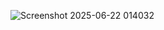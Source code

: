 ![Screenshot 2025-06-22 014032](https://github.com/user-attachments/assets/270aa0c1-8955-4cca-8335-711737804d40)

